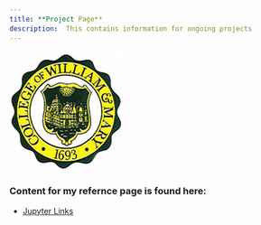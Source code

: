 ```yaml
---
title: **Project Page**
description:  This contains information for ongoing projects
---
```


![William & Mary MSBA](/Pics/WM.jpg)

### Content for my refernce page is found here: ### 

 -  [Jupyter Links](/Project_Reference/index.md)
